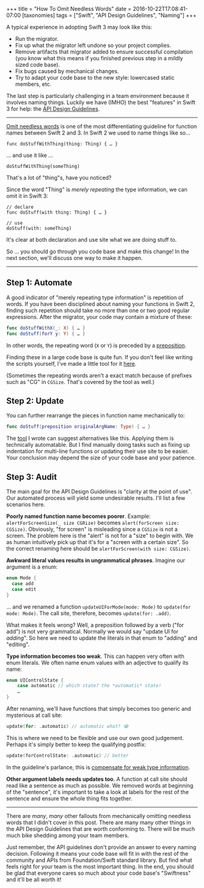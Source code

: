 +++
title = "How To Omit Needless Words"
date = 2016-10-22T17:08:41-07:00
[taxonomies]
tags = ["Swift", "API Design Guidelines", "Naming"]
+++

A typical experience in adopting Swift 3 may look like this:

* Run the migrator.
* Fix up what the migrator left undone so your project complies.
* Remove artifacts that migrator added to ensure successful compilation (you
  know what this means if you finished previous step in a mildly sized code
  base).
* Fix bugs caused by mechanical changes.
* Try to adapt your code base to the new style: lowercased static members, etc.

The last step is particularly challenging in a team environment because it
involves naming things. Luckily we have (IMHO) the best "features" in Swift
3 for help: the [API Design Guidelines][Guidelines].

***

[Omit needless words][Omit needless words] is one of the most differentiating
guideline for function names between Swift 2 and 3. In Swift 2 we used to name
things like so…

```
func doStuffWithThing(thing: Thing) { … }
```

… and use it like …

```
doStuffWithThing(someThing)
```

That's a lot of "thing"s, have you noticed?

Since the word "Thing" is *merely repeating* the type information, we can omit
it in Swift 3:

```
// declare
func doStuff(with thing: Thing) { … }

// use
doStuff(with: someThing)
```

It's clear at both declaration and use site what we are doing stuff to.

So … you should go through you code base and make this change! In the next
section, we'll discuss one way to make it happen.

[Guidelines]: https://swift.org/documentation/api-design-guidelines/
[Omit needless words]: https://swift.org/documentation/api-design-guidelines/#omit-needless-words

***

## Step 1: Automate ##

A good indicator of "merely repeating type information" is repetition of words.
If you have been disciplined about naming your functions in Swift 2, finding
such repetition should take no more than one or two good regular expressions.
After the migrator, your code may contain a mixture of these:

```swift
func doStuffWithX(_: X) { … }
func doStuff(forY y: Y) { … }
```

In other words, the repeating word (`X` or `Y`) is preceded by a
[preposition][prepositions].

Finding these in a large code base is quite fun. If you don't feel like writing
the scripts yourself, I've made a little tool for it [here][needless].

(Sometimes the repeating words aren't a exact match because of prefixes such as
"CG" in `CGSize`. That's covered by the tool as well.)


[prepositions]: https://www.englishclub.com/grammar/prepositions-list.htm
[needless]: https://github.com/dduan/needless

## Step 2: Update ##

You can further rearrange the pieces in function name mechanically to:

```swift
func doStuff(preposition originalArgName: Type) { … }
```

The [tool][needless] I wrote can suggest alternatives like this. Applying them
is technically automatable. But I find manually doing tasks such as fixing up
indentation for multi-line functions or updating their use site to be easier.
Your conclusion may depend the size of your code base and your patience.

## Step 3: Audit ##

The main goal for the API Design Guidelines is "clarity at the point of use".
Our automated process will yield some undesirable results. I'll list a few
scenarios here.

__Poorly named function name becomes poorer__. Example:
`alertForScreenSize(_ size CGRize)` becomes `alert(forScreen size: CGSize)`.
Obviously, "for screen" is misleading since a `CGSize` is not a screen. The
problem here is the "alert" is not for a "size" to begin with. We as human
intuitively pick up that it's for a "screen with a certain size". So the correct
renaming here should be `alertForScreen(with size: CGSize)`.

__Awkward literal values results in ungrammatical phrases__. Imagine our
argument is a enum:

```swift
enum Mode {
  case add
  case edit
}
```

… and we renamed a function `updateUIForMode(mode: Mode)` to
`update(for mode: Mode)`. The call site, therefore, becomes
`update(for: .add)`.

What makes it feels wrong? Well, a preposition followed by a verb ("for add")
is not very grammatical. Normally we would say "update UI for *adding*". So here
we need to update the literals in that enum to "adding" and "editing".

__Type information becomes too weak__. This can happen very often with enum
literals. We often name enum values with an adjective to qualify its name:

```swift
enum UIControlState {
    case automatic // which state? the *automatic* state!
    …
}
```
After renaming, we'll have functions that simply becomes too generic and
mysterious at call site:

```swift
update(for: .automatic) // automatic what? 😂
```

This is where we need to be flexible and use our own good judgement. Perhaps
it's simply better to keep the qualifying postfix:

```swift
update(forControlState: .automatic) // better
```

In the guideline's parlance, this is [compensate for weak type
information][weak type information].

[weak type information]: https://swift.org/documentation/api-design-guidelines/#weak-type-information

__Other argument labels needs updates too__. A function at call site should read
like a sentence as much as possible. We removed words at beginning of the
"sentence", it's important to take a look at labels for the rest of the sentence
and ensure the whole thing fits together.

***

There are *many*, *many* other fallouts from mechanically omitting needless
words that I didn't cover in this post. There are many many other things in the
API Design Guidelines that are worth conforming to. There will be much much bike
shedding among your team members.

Just remember, the API guidelines don't provide an answer to every naming
decision. Following it means your code base will fit in with the rest of the
community and APIs from Foundation/Swift standard library. But find what feels
right for your team is the most important thing. In the end, you should be glad
that everyone cares so much about your code base's "Swiftness" and it'll be all
worth it!
